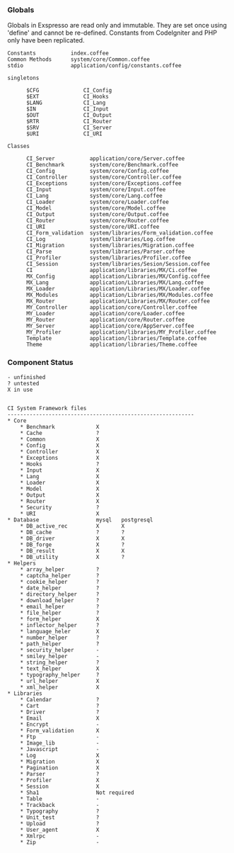 ### Globals

Globals in Exspresso are read only and immutable.
They are set once using 'define' and cannot be re-defined.
Constants from CodeIgniter and PHP only have been replicated.

    Constants           index.coffee
    Common Methods      system/core/Common.coffee
    stdio               application/config/constants.coffee

    singletons

          $CFG              CI_Config
          $EXT              CI_Hooks
          $LANG             CI_Lang
          $IN               CI_Input
          $OUT              CI_Output
          $RTR              CI_Router
          $SRV              CI_Server
          $URI              CI_URI

    Classes

          CI_Server           application/core/Server.coffee
          CI_Benchmark        system/core/Benchmark.coffee
          CI_Config           system/core/Config.coffee
          CI_Controller       system/core/Controller.coffee
          CI_Exceptions       system/core/Exceptions.coffee
          CI_Input            system/core/Input.coffee
          CI_Lang             system/core/Lang.coffee
          CI_Loader           system/core/Loader.coffee
          CI_Model            system/core/Model.coffee
          CI_Output           system/core/Output.coffee
          CI_Router           system/core/Router.coffee
          CI_URI              system/core/URI.coffee
          CI_Form_validation  system/libraries/Form_validation.coffee
          CI_Log              system/libraries/Log.coffee
          CI_Migration        system/libraries/Migration.coffee
          CI_Parse            system/libraries/Parser.coffee
          CI_Profiler         system/libraries/Profiler.coffee
          CI_Session          system/libraries/Sesion/Session.coffee
          CI                  application/libraries/MX/Ci.coffee
          MX_Config           application/Libraries/MX/Config.coffee
          MX_Lang             application/Libraries/MX/Lang.coffee
          MX_Loader           application/Libraries/MX/Loader.coffee
          MX_Modules          application/Libraries/MX/Modules.coffee
          MX_Router           application/Libraries/MX/Router.coffee
          MY_Controller       application/core/Controller.coffee
          MY_Loader           application/core/Loader.coffee
          MY_Router           application/core/Router.coffee
          MY_Server           application/core/AppServer.coffee
          MY_Profiler         application/libraries/MY_Profiler.coffee
          Template            application/libraries/Template.coffee
          Theme               application/libraries/Theme.coffee


### Component Status

    - unfinished
    ? untested
    X in use


    CI System Framework files
    -----------------------------------------------------------
    * Core
        * Benchmark             X
        * Cache                 ?
        * Common                X
        * Config                X
        * Controller            X
        * Exceptions            X
        * Hooks                 ?
        * Input                 X
        * Lang                  X
        * Loader                X
        * Model                 X
        * Output                X
        * Router                X
        * Security              ?
        * URI                   X
    * Database                  mysql   postgresql
        * DB_active_rec         X       X
        * DB_cache              ?       ?
        * DB_driver             X       X
        * DB_forge              X       ?
        * DB_result             X       X
        * DB_utility            X       ?
    * Helpers
        * array_helper          ?
        * captcha_helper        ?
        * cookie_helper         ?
        * date_helper           ?
        * directory_helper      ?
        * download_helper       ?
        * email_helper          ?
        * file_helper           ?
        * form_helper           X
        * inflector_helper      ?
        * language_heler        X
        * number_helper         ?
        * path_helper           ?
        * security_helper       -
        * smiley_helper         -
        * string_helper         ?
        * text_helper           X
        * typography_helper     ?
        * url_helper            X
        * xml_helper            X
    * Libraries
        * Calendar              ?
        * Cart                  ?
        * Driver                ?
        * Email                 X
        * Encrypt               -
        * Form_validation       X
        * Ftp                   -
        * Image_lib             -
        * Javascript            -
        * Log                   X
        * Migration             X
        * Pagination            X
        * Parser                ?
        * Profiler              X
        * Session               X
        * Sha1                  Not required
        * Table                 -
        * Trackback             -
        * Typography            ?
        * Unit_test             ?
        * Upload                ?
        * User_agent            X
        * Xmlrpc                -
        * Zip                   -

